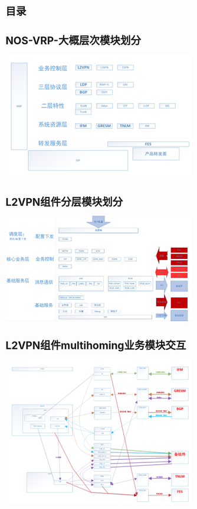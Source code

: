 
# 目录


# NOS-VRP-大概层次模块划分
![NOS-VRP-分层模块划分](./picture/NOS-VRP-分层模块划分.png)

# L2VPN组件分层模块划分
![L2VPN组件分层模块划分](./picture/L2VPN组件分层模块划分.png)

# L2VPN组件multihoming业务模块交互
![L2VPN组件multihoming业务模块交互](./picture/L2VPN组件multihoming业务模块交互.png)



